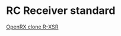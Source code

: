 # RC Receiver standard

[OpenRX clone R-XSR](https://github.com/tudelft/mavlab/raw/master/photos/mavlab_logo.png)